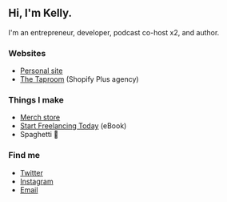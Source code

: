 ## Hi, I'm Kelly.

I'm an entrepreneur, developer, podcast co-host x2, and author.

### Websites

- [Personal site](https://kvlly.com)
- [The Taproom](https://thetaproom.com) (Shopify Plus agency)

### Things I make

- [Merch store](https://moderngeek.co)
- [Start Freelancing Today](https://startfreelancing.today) (eBook)
- Spaghetti 🍝

### Find me

- [Twitter](https://twitter.com/kvlly)
- [Instagram](https://instagram.com/kvlly)
- [Email](kelly@hey.com)
